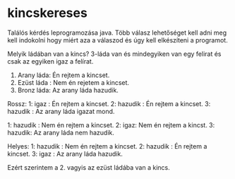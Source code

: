 # kincskereses

Találós kérdés leprogramozása java.
Több válasz lehetőséget kell adni meg kell indokolni hogy miért aza a válaszod és úgy kell elkészíteni a programot.

Melyik ládában van a kincs? 3-láda van és mindegyiken van egy felirat és csak az egyiken igaz a felírat. 

1. Arany láda: Én rejtem a kincset.
2. Ezüst láda : Nem én rejetem a kincset.
3. Bronz láda: Az arany láda hazudik.


Rossz:
1: igaz : Én rejtem a kincset.
2: hazudik : Én rejtem a kincset.
3: hazudik : Az arany láda igazat mond.

1: hazudik : Nem én rejtem a kincset.
2: igaz: Nem én rejtem a kincst.
3: hazudik: Az arany láda nem hazudik.


Helyes:
1: hazudik : Nem én rejtem a kincset.
2: hazudik : Én rejtem a kincset.
3: igaz : Az arany láda hazudik.

Ezért szerintem a 2. vagyis az ezüst ládába van a kincs.